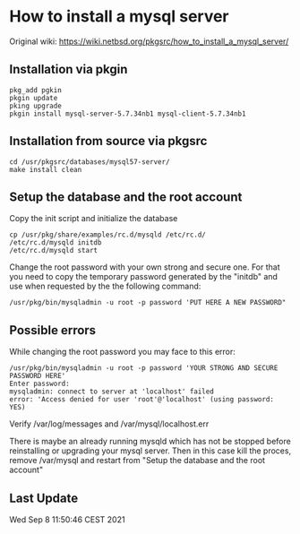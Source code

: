 
# How to install a mysql server 

Original wiki: https://wiki.netbsd.org/pkgsrc/how_to_install_a_mysql_server/


Installation via pkgin
----------------------
```
pkg_add pgkin
pkgin update
pking upgrade
pkgin install mysql-server-5.7.34nb1 mysql-client-5.7.34nb1
```

Installation from source via pkgsrc
-----------------------------------

```
cd /usr/pkgsrc/databases/mysql57-server/
make install clean
```

Setup the database and the root account
---------------------------------------

Copy the init script and initialize the database

```
cp /usr/pkg/share/examples/rc.d/mysqld /etc/rc.d/
/etc/rc.d/mysqld initdb
/etc/rc.d/mysqld start
```

Change the root password with your own strong and secure one.
For that you need to copy the temporary password generated by the "initdb" 
and use when requested by the the following command:

```
/usr/pkg/bin/mysqladmin -u root -p password 'PUT HERE A NEW PASSWORD"
````

Possible errors
--------------

While changing the root password you may face to this error:

```
/usr/pkg/bin/mysqladmin -u root -p password 'YOUR STRONG AND SECURE PASSWORD HERE'
Enter password:
mysqladmin: connect to server at 'localhost' failed
error: 'Access denied for user 'root'@'localhost' (using password: YES)
```

Verify /var/log/messages and /var/mysql/localhost.err

There is maybe an already running mysqld which has not be stopped before reinstalling or upgrading 
your mysql server. Then in this case kill the proces, remove /var/mysql and restart from "Setup the database and the root account"

Last Update
-----------
Wed Sep  8 11:50:46 CEST 2021
